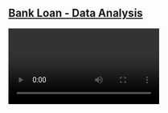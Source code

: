 ## [Bank Loan - Data Analysis](https://app.powerbi.com/view?r=eyJrIjoiMmZjYjg1NzctZTk0ZS00OTRmLThlYWUtZTlkZjA3ZjU4ODc2IiwidCI6IjFlYmE0NDNmLTIzZTUtNDUzNC05MGQxLTA5NzZhYWJlODZhYyIsImMiOjR9 "Power BI link")

![Video Demo](powerbi/dashboard_video.mp4)
